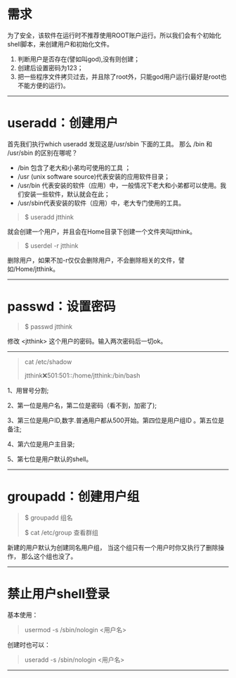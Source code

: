 # 需求

为了安全，该软件在运行时不推荐使用ROOT账户运行。所以我们会有个初始化shell脚本，来创建用户和初始化文件。

1. 判断用户是否存在\(譬如叫god\),没有则创建；
2. 创建后设置密码为123；
3. 把一些程序文件拷贝过去，并且除了root外，只能god用户运行\(最好是root也不能方便的运行\)。

---

# useradd：创建用户

首先我们执行which useradd 发现这是/usr/sbin 下面的工具。 那么 /bin 和 /usr/sbin 的区别在哪呢？

* /bin 包含了老大和小弟均可使用的工具 ；
* /usr \(unix software source\)代表安装的应用软件目录；
* /usr/bin 代表安装的软件（应用）中，一般情况下老大和小弟都可以使用。我们安装一些软件，默认就会在此；
* /usr/sbin代表安装的软件（应用）中，老大专门使用的工具。

> $ useradd jtthink

就会创建一个用户，并且会在Home目录下创建一个文件夹叫jtthink。

> $ userdel -r jtthink

删除用户，如果不加-r仅仅会删除用户，不会删除相关的文件，譬如/Home/jtthink。

---

# passwd：设置密码

> $ passwd jtthink

修改 &lt;jtthink&gt; 这个用户的密码。输入两次密码后一切ok。

---

> cat /etc/shadow
>
> jtthink:x:501:501::/home/jtthink:/bin/bash

1、用冒号分割;

2、第一位是用户名，第二位是密码（看不到，加密了\);

3、第三位是用户ID,数字.普通用户都从500开始。第四位是用户组ID 。第五位是备注;

4、第六位是用户主目录;

5、第七位是用户默认的shell。

---

# groupadd：创建用户组

> $ groupadd 组名
>
> $ cat /etc/group 查看群组

新建的用户默认为创建同名用户组， 当这个组只有一个用户时你又执行了删除操作， 那么这个组也没了。

---

# 禁止用户shell登录

基本使用： 

> usermod -s /sbin/nologin &lt;用户名&gt;

创建时也可以：

> useradd -s /sbin/nologin &lt;用户名&gt;

---

